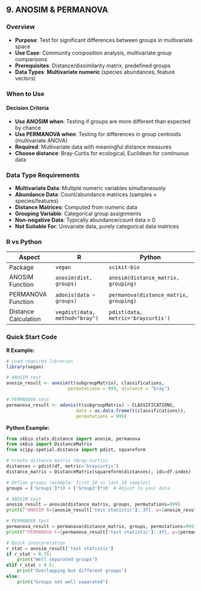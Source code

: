 ## **9. ANOSIM & PERMANOVA**

### Overview
- **Purpose**: Test for significant differences between groups in multivariate space
- **Use Case**: Community composition analysis, multivariate group comparisons
- **Prerequisites**: Distance/dissimilarity matrix, predefined groups
- **Data Types**: **Multivariate numeric** (species abundances, feature vectors)

### When to Use
#### Decision Criteria
- **Use ANOSIM when**: Testing if groups are more different than expected by chance
- **Use PERMANOVA when**: Testing for differences in group centroids (multivariate ANOVA)
- **Required**: Multivariate data with meaningful distance measures
- **Choose distance**: Bray-Curtis for ecological, Euclidean for continuous data

### Data Type Requirements
- **Multivariate Data**: Multiple numeric variables simultaneously
- **Abundance Data**: Count/abundance matrices (samples × species/features)
- **Distance Matrices**: Computed from numeric data
- **Grouping Variable**: Categorical group assignments
- **Non-negative Data**: Typically abundance/count data ≥ 0
- **Not Suitable For**: Univariate data, purely categorical data matrices

### R vs Python

| Aspect | R | Python |
|--------|---|--------|
| Package | `vegan` | `scikit-bio` |
| ANOSIM Function | `anosim(dist, groups)` | `anosim(distance_matrix, grouping)` |
| PERMANOVA Function | `adonis(data ~ groups)` | `permanova(distance_matrix, grouping)` |
| Distance Calculation | `vegdist(data, method="bray")` | `pdist(data, metric='braycurtis')` |

### Quick Start Code

**R Example:**
```r
# Load required libraries
library(vegan)

# ANOSIM test
anosim_result <- anosim(t(subgroupMatrix), classifications, 
                       permutations = 999, distance = "bray")

# PERMANOVA test
permanova_result <- adonis(t(subgroupMatrix) ~ CLASSIFICATIONS, 
                          data = as.data.frame(t(classifications)), 
                          permutations = 999)
```

**Python Example:**
```python
from skbio.stats.distance import anosim, permanova
from skbio import DistanceMatrix
from scipy.spatial.distance import pdist, squareform

# Create distance matrix (Bray-Curtis)
distances = pdist(df, metric='braycurtis')
distance_matrix = DistanceMatrix(squareform(distances), ids=df.index)

# Define groups (example: first 10 vs last 10 samples)
groups = ['Group1']*10 + ['Group2']*10  # Adjust to your data

# ANOSIM test
anosim_result = anosim(distance_matrix, groups, permutations=999)
print(f"ANOSIM R={anosim_result['test statistic']:.3f}, p={anosim_result['p-value']:.3f}")

# PERMANOVA test
permanova_result = permanova(distance_matrix, groups, permutations=999)
print(f"PERMANOVA F={permanova_result['test statistic']:.3f}, p={permanova_result['p-value']:.3f}")

# Quick interpretation
r_stat = anosim_result['test statistic']
if r_stat > 0.75:
    print("Well separated groups")
elif r_stat > 0.5:
    print("Overlapping but different groups")
else:
    print("Groups not well separated")
```
